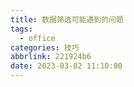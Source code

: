 ```yaml
---
title: 数据筛选可能遇到的问题
tags:
  - office
categories: 技巧
abbrlink: 221924b6
date: 2023-03-02 11:10:00
---
```

